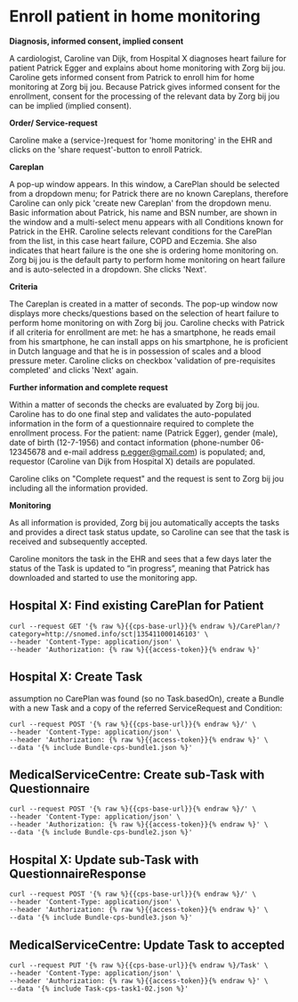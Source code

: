 # Enroll patient in home monitoring

<b>Diagnosis, informed consent, implied consent</b>

A cardiologist, Caroline van Dijk, from Hospital X diagnoses heart failure for patient Patrick Egger and explains about home monitoring with Zorg bij jou. Caroline gets informed consent from Patrick to enroll him for home monitoring at Zorg bij jou. Because Patrick gives informed consent for the enrollment, consent for the processing of the relevant data by Zorg bij jou can be implied (implied consent).

<b>Order/ Service-request</b>

Caroline make a (service-)request for 'home monitoring' in the EHR and clicks on the 'share request'-button to enroll Patrick. 

<b>Careplan</b>

A pop-up window appears. In this window, a CarePlan should be selected from a dropdown menu; for Patrick there are no known Careplans, therefore Caroline can only pick 'create new Careplan' from the dropdown menu. Basic information about Patrick, his name and BSN number, are shown in the window and a multi-select menu appears with all Conditions known for Patrick in the EHR. Caroline selects relevant conditions for the CarePlan from the list, in this case heart failure, COPD and Eczemia. She also indicates that heart failure is the one she is ordering home monitoring on. Zorg bij jou is the default party to perform home monitoring on heart failure and is auto-selected in a dropdown. She clicks 'Next'. 

<b>Criteria</b>

The Careplan is created in a matter of seconds. The pop-up window now displays more checks/questions based on the selection of heart failure to perform home monitoring on with Zorg bij jou. Caroline checks with Patrick if all criteria for enrollment are met: he has a smartphone, he reads email from his smartphone, he can install apps on his smartphone, he is proficient in Dutch language and that he is in possession of scales and a blood pressure meter. Caroline clicks on checkbox 'validation of pre-requisites completed' and clicks 'Next' again. 

<b>Further information and complete request</b>

Within a matter of seconds the checks are evaluated by Zorg bij jou. Caroline has to do one final step and validates the auto-populated information in the form of a questionnaire required to complete the enrollment process. For the patient: name (Patrick Egger), gender (male), date of birth (12-7-1956) and contact information (phone-number 06-12345678 and e-mail address p.egger@gmail.com) is populated; and, requestor (Caroline van Dijk from Hospital X) details are populated. 

Caroline cliks on "Complete request" and the request is sent to Zorg bij jou including all the information provided. 

<b>Monitoring</b>

As all information is provided, Zorg bij jou automatically accepts the tasks and provides a direct task status update, so Caroline can see that the task is received and subsequently accepted. 

Caroline monitors the task in the EHR and sees that a few days later the status of the Task is updated to “in progress”, meaning that Patrick has downloaded and started to use the monitoring app.


## Hospital X: Find existing CarePlan for Patient

```
curl --request GET '{% raw %}{{cps-base-url}}{% endraw %}/CarePlan/?category=http://snomed.info/sct|135411000146103' \
--header 'Content-Type: application/json' \
--header 'Authorization: {% raw %}{{access-token}}{% endraw %}'
```

## Hospital X: Create Task 

assumption no CarePlan was found (so no Task.basedOn), create a Bundle with a new Task and a copy of the referred ServiceRequest and Condition:

```
curl --request POST '{% raw %}{{cps-base-url}}{% endraw %}/' \
--header 'Content-Type: application/json' \
--header 'Authorization: {% raw %}{{access-token}}{% endraw %}' \
--data '{% include Bundle-cps-bundle1.json %}'
```

## MedicalServiceCentre: Create sub-Task with Questionnaire

```
curl --request POST '{% raw %}{{cps-base-url}}{% endraw %}/' \
--header 'Content-Type: application/json' \
--header 'Authorization: {% raw %}{{access-token}}{% endraw %}' \
--data '{% include Bundle-cps-bundle2.json %}'
```

## Hospital X: Update sub-Task with QuestionnaireResponse

```
curl --request POST '{% raw %}{{cps-base-url}}{% endraw %}/' \
--header 'Content-Type: application/json' \
--header 'Authorization: {% raw %}{{access-token}}{% endraw %}' \
--data '{% include Bundle-cps-bundle3.json %}'
```

## MedicalServiceCentre: Update Task to accepted

```
curl --request PUT '{% raw %}{{cps-base-url}}{% endraw %}/Task' \
--header 'Content-Type: application/json' \
--header 'Authorization: {% raw %}{{access-token}}{% endraw %}' \
--data '{% include Task-cps-task1-02.json %}'
```